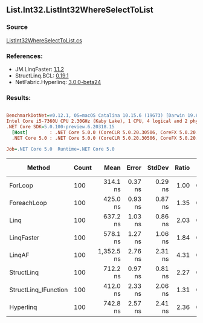 ﻿## List.Int32.ListInt32WhereSelectToList

### Source
[ListInt32WhereSelectToList.cs](../LinqBenchmarks/List/Int32/ListInt32WhereSelectToList.cs)

### References:
- JM.LinqFaster: [1.1.2](https://www.nuget.org/packages/JM.LinqFaster/1.1.2)
- StructLinq.BCL: [0.19.1](https://www.nuget.org/packages/StructLinq.BCL/0.19.1)
- NetFabric.Hyperlinq: [3.0.0-beta24](https://www.nuget.org/packages/NetFabric.Hyperlinq/3.0.0-beta24)

### Results:
``` ini

BenchmarkDotNet=v0.12.1, OS=macOS Catalina 10.15.6 (19G73) [Darwin 19.6.0]
Intel Core i5-7360U CPU 2.30GHz (Kaby Lake), 1 CPU, 4 logical and 2 physical cores
.NET Core SDK=5.0.100-preview.6.20318.15
  [Host]        : .NET Core 5.0.0 (CoreCLR 5.0.20.30506, CoreFX 5.0.20.30506), X64 RyuJIT
  .NET Core 5.0 : .NET Core 5.0.0 (CoreCLR 5.0.20.30506, CoreFX 5.0.20.30506), X64 RyuJIT

Job=.NET Core 5.0  Runtime=.NET Core 5.0  

```
|               Method | Count |       Mean |   Error |  StdDev | Ratio |  Gen 0 | Gen 1 | Gen 2 | Allocated |
|--------------------- |------ |-----------:|--------:|--------:|------:|-------:|------:|------:|----------:|
|              ForLoop |   100 |   314.1 ns | 0.37 ns | 0.29 ns |  1.00 | 0.3095 |     - |     - |     648 B |
|          ForeachLoop |   100 |   425.0 ns | 0.93 ns | 0.87 ns |  1.35 | 0.3095 |     - |     - |     648 B |
|                 Linq |   100 |   637.2 ns | 1.03 ns | 0.86 ns |  2.03 | 0.3824 |     - |     - |     800 B |
|           LinqFaster |   100 |   578.1 ns | 1.27 ns | 1.06 ns |  1.84 | 0.4320 |     - |     - |     904 B |
|               LinqAF |   100 | 1,352.5 ns | 2.76 ns | 2.31 ns |  4.31 | 0.3090 |     - |     - |     648 B |
|           StructLinq |   100 |   712.2 ns | 0.97 ns | 0.81 ns |  2.27 | 0.1450 |     - |     - |     304 B |
| StructLinq_IFunction |   100 |   412.0 ns | 2.33 ns | 2.06 ns |  1.31 | 0.1450 |     - |     - |     304 B |
|            Hyperlinq |   100 |   742.8 ns | 2.57 ns | 2.41 ns |  2.36 | 0.1564 |     - |     - |     328 B |
